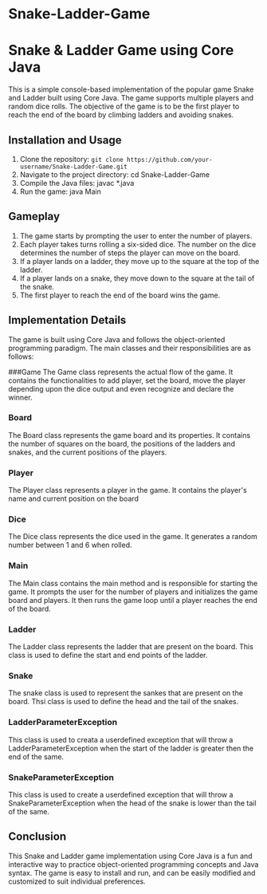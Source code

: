 # Snake-Ladder-Game

# Snake & Ladder Game using Core Java

This is a simple console-based implementation of the popular game Snake and Ladder built using Core Java. The game supports multiple players and random dice rolls. The objective of the game is to be the first player to reach the end of the board by climbing ladders and avoiding snakes.

## Installation and Usage

1. Clone the repository: `git clone https://github.com/your-username/Snake-Ladder-Game.git`
2. Navigate to the project directory: cd Snake-Ladder-Game
3. Compile the Java files: javac *.java
4. Run the game: java Main

## Gameplay

1. The game starts by prompting the user to enter the number of players.
2. Each player takes turns rolling a six-sided dice. The number on the dice determines the number of steps the player can move on the board.
3. If a player lands on a ladder, they move up to the square at the top of the ladder.
4. If a player lands on a snake, they move down to the square at the tail of the snake.
5. The first player to reach the end of the board wins the game.

## Implementation Details

The game is built using Core Java and follows the object-oriented programming paradigm. The main classes and their responsibilities are as follows:

###Game
The Game class represents the actual flow of the game. It contains the functionalities to add player, set the board, move the player depending upon the dice output and even recognize and declare the winner.

### Board
The Board class represents the game board and its properties. It contains the number of squares on the board, the positions of the ladders and snakes, and the current positions of the players.

### Player
The Player class represents a player in the game. It contains the player's name and current position on the
board

### Dice
The Dice class represents the dice used in the game. It generates a random number between 1 and 6 when rolled.

### Main
The Main class contains the main method and is responsible for starting the game. It prompts the user for the number of players and initializes the game board and players. It then runs the game loop until a player reaches the end of the board.

### Ladder
The Ladder class represents the ladder that are present on the board. This class is used to define the start and end points of the ladder.

### Snake
The snake class is used to represent the sankes that are present on the board. Thsi class is used to define the head and the tail of the snakes.

### LadderParameterException
This class is used to creata a userdefined exception that will throw a LadderParameterException when the start of the ladder is greater then the end of the same.

### SnakeParameterException
This class is used to create a userdefined exception that will throw a SnakeParameterException when the head of the snake is lower than the tail of the same.

## Conclusion
This Snake and Ladder game implementation using Core Java is a fun and interactive way to practice object-oriented programming concepts and Java syntax. The game is easy to install and run, and can be easily modified and customized to suit individual preferences.
